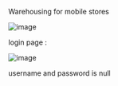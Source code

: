 Warehousing for mobile stores 


![image](https://github.com/user-attachments/assets/fe5ba868-fe2d-4143-ae0a-c6f1620dab76)


login page : 



![image](https://github.com/user-attachments/assets/5b625c9a-8e20-42eb-8b4e-e87306013b64)



username and password is null
